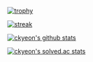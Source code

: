 [![trophy](https://github-profile-trophy.vercel.app/?username=ckyeon&theme=chalk&row=2&column=5&rank=-B,-C)](https://github.com/ryo-ma/github-profile-trophy)

[![streak](https://github-readme-streak-stats.herokuapp.com/?user=ckyeon&theme=calm)](https://github.com/ckyeon)

[![ckyeon's github stats](https://github-readme-stats.vercel.app/api?username=ckyeon&show_icons=true&theme=dracula&count_private=true)](https://github.com/ckyeon)

<!-- [![opgc](https://api.opgc.me/githubs/users/ckyeon/tag/?theme=dracula)](https://opgc.me/#/users/ckyeon) -->

[![ckyeon's solved.ac stats](https://github-readme-solvedac.hyp3rflow.vercel.app/api/?handle=ckyeon)](https://solved.ac/profile/ckyeon)
